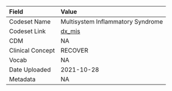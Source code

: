 |Field            |Value                             |
|:----------------|:---------------------------------|
|Codeset Name     |Multisystem Inflammatory Syndrome |
|Codeset Link     |[dx_mis](https://github.com/PEDSnet/Variable-Dictionary/blob/main/condition/dx_mis.csv)|
|CDM              |NA                                |
|Clinical Concept |RECOVER                           |
|Vocab            |NA                                |
|Date Uploaded    |2021-10-28                        |
|Metadata         |NA                                |
